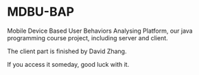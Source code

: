 MDBU-BAP
========

Mobile Device Based User Behaviors Analysing Platform, our java programming course project, including server and client.

The client part is finished by David Zhang.

If you access it someday, good luck with it.

